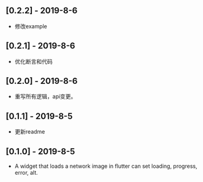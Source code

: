 ## [0.2.2] - 2019-8-6

* 修改example 

## [0.2.1] - 2019-8-6

* 优化断言和代码

## [0.2.0] - 2019-8-6

* 重写所有逻辑，api变更。

## [0.1.1] - 2019-8-5

* 更新readme


## [0.1.0] - 2019-8-5

* A widget that loads a network image in flutter can set loading, progress, error, alt.

